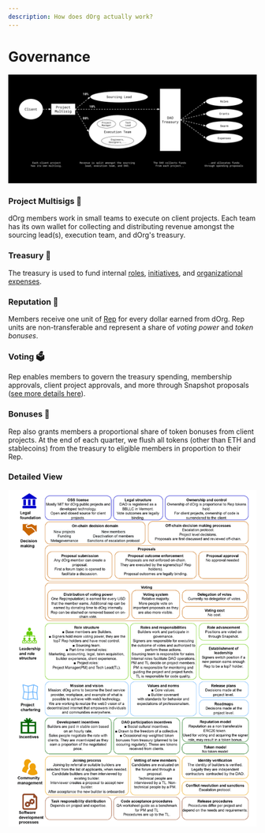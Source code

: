 ```yaml
---
description: How does dOrg actually work?
---
```


# Governance

![](<.gitbook/assets/flow of funds - feb 22 (1).png>)

### Project Multisigs 🔐

dOrg members work in small teams to execute on client projects. Each team has its own wallet for collecting and distributing revenue amongst the sourcing lead(s), execution team, and dOrg's treasury.

### Treasury 🏦

The treasury is used to fund internal [roles](workflows/doing-internal-work.md#internal-roles), [initiatives](workflows/doing-internal-work.md#the-swarm), and [organizational expenses](workflows/expense-reimbursement-policy.md).

### Reputation 🏅

Members receive one unit of [Rep](https://etherscan.io/token/0x62300cec5240e5b273781ad67ce735107f3dacd4#balances) for every dollar earned from dOrg. Rep units are non-transferable and represent a share of _voting power_ and _token bonuses_.&#x20;

### Voting 🗳

Rep enables members to govern the treasury spending, membership approvals, client project approvals, and more through Snapshot proposals ([see more details here](workflows/navigating.md#snapshot)).

### Bonuses 🤑

Rep also grants members a proportional share of token bonuses from client projects. At the end of each quarter, we flush all tokens (other than ETH and stablecoins) from the treasury to eligible members in proportion to their Rep.

### Detailed View

![Credit to Jozef Siu of the SecureSECO initiative for putting this together!](<.gitbook/assets/2022.02.04 dOrg Governance model.jpg>)
